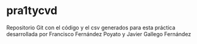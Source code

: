 # pra1tycvd
Repositorio Git con el código y el csv generados para esta práctica desarrollada por Francisco Fernández Poyato y Javier Gallego Fernández
